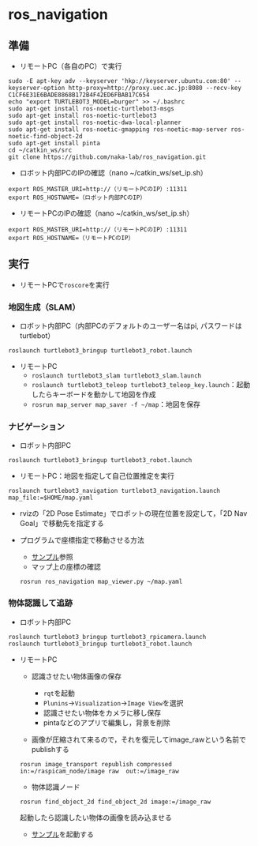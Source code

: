 # ros_navigation

## 準備
- リモートPC（各自のPC）で実行
```
sudo -E apt-key adv --keyserver 'hkp://keyserver.ubuntu.com:80' --keyserver-option http-proxy=http://proxy.uec.ac.jp:8080 --recv-key C1CF6E31E6BADE8868B172B4F42ED6FBAB17C654
echo "export TURTLEBOT3_MODEL=burger" >> ~/.bashrc
sudo apt-get install ros-noetic-turtlebot3-msgs
sudo apt-get install ros-noetic-turtlebot3
sudo apt-get install ros-noetic-dwa-local-planner
sudo apt-get install ros-noetic-gmapping ros-noetic-map-server ros-noetic-find-object-2d
sudo apt-get install pinta
cd ~/catkin_ws/src
git clone https://github.com/naka-lab/ros_navigation.git
```

- ロボット内部PCのIPの確認（nano ~/catkin_ws/set_ip.sh）
```
export ROS_MASTER_URI=http://（リモートPCのIP）:11311
export ROS_HOSTNAME=（ロボット内部PCのIP）
```

- リモートPCのIPの確認（nano ~/catkin_ws/set_ip.sh）
```
export ROS_MASTER_URI=http://（リモートPCのIP）:11311
export ROS_HOSTNAME=（リモートPCのIP）
```


## 実行
- リモートPCで`roscore`を実行

### 地図生成（SLAM）
- ロボット内部PC（内部PCのデフォルトのユーザー名はpi, パスワードはturtlebot）
```
roslaunch turtlebot3_bringup turtlebot3_robot.launch
```

- リモートPC
  - `roslaunch turtlebot3_slam turtlebot3_slam.launch`
  - `roslaunch turtlebot3_teleop turtlebot3_teleop_key.launch`：起動したらキーボードを動かして地図を作成
  - `rosrun map_server map_saver -f ~/map`：地図を保存
  
### ナビゲーション
- ロボット内部PC
```
roslaunch turtlebot3_bringup turtlebot3_robot.launch 
```

- リモートPC：地図を指定して自己位置推定を実行
```
roslaunch turtlebot3_navigation turtlebot3_navigation.launch map_file:=$HOME/map.yaml
```

- rvizの「2D Pose Estimate」でロボットの現在位置を設定して，「2D Nav Goal」で移動先を指定する

- プログラムで座標指定で移動させる方法
  - [サンプル](https://github.com/naka-lab/ros_navigation/blob/main/scripts/navigation.py)参照
  - マップ上の座標の確認
  ```
  rosrun ros_navigation map_viewer.py ~/map.yaml
  ```
  
### 物体認識して追跡
- ロボット内部PC
```
roslaunch turtlebot3_bringup turtlebot3_rpicamera.launch 
roslaunch turtlebot3_bringup turtlebot3_robot.launch
```

- リモートPC  
  - 認識させたい物体画像の保存
    - `rqt`を起動
    - `Plunins`→`Visualization`→`Image View`を選択
    - 認識させたい物体をカメラに移し保存
    - pintaなどのアプリで編集し，背景を削除

  - 画像が圧縮されて来るので，それを復元してimage_rawという名前でpublishする
  ```
  rosrun image_transport republish compressed in:=/raspicam_node/image raw  out:=/image_raw
  ```
  - 物体認識ノード
  ```
  rosrun find_object_2d find_object_2d image:=/image_raw
  ```  
  起動したら認識したい物体の画像を読み込ませる
  
  - [サンプル](https://github.com/naka-lab/ros_navigation/blob/main/scripts/object_tracking.py)を起動する  
